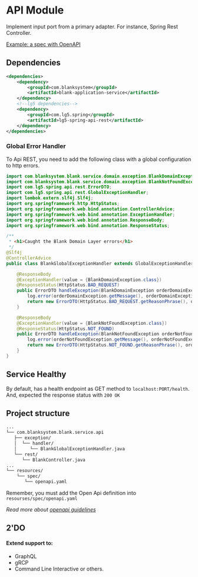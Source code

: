 # API Module

Implement input port from a primary adapter. For instance, Spring Rest Controller.

[Example: a spec with OpenAPI][2]


## Dependencies
```xml title="pom.xml" linenums="1" hl_lines="9"
<dependencies>
    <dependency>
        <groupId>com.blanksystem</groupId>
        <artifactId>blank-application-service</artifactId>
    </dependency>
    <!--lg5 dependencies-->
    <dependency>
        <groupId>com.lg5.spring</groupId>
        <artifactId>lg5-spring-api-rest</artifactId>
    </dependency>
</dependencies>
```
### Global Error Handler
To Api REST, you need to add the following class with a global configuration to http errors.
```java linenums="1"
import com.blanksystem.blank.service.domain.exception.BlankDomainException;
import com.blanksystem.blank.service.domain.exception.BlankNotFoundException;
import com.lg5.spring.api.rest.ErrorDTO;
import com.lg5.spring.api.rest.GlobalExceptionHandler;
import lombok.extern.slf4j.Slf4j;
import org.springframework.http.HttpStatus;
import org.springframework.web.bind.annotation.ControllerAdvice;
import org.springframework.web.bind.annotation.ExceptionHandler;
import org.springframework.web.bind.annotation.ResponseBody;
import org.springframework.web.bind.annotation.ResponseStatus;

/**
 * <h1>Caught the Blank Domain Layer errors</h1>
 */
@Slf4j
@ControllerAdvice
public class BlankGlobalExceptionHandler extends GlobalExceptionHandler {

    @ResponseBody
    @ExceptionHandler(value = {BlankDomainException.class})
    @ResponseStatus(HttpStatus.BAD_REQUEST)
    public ErrorDTO handleException(BlankDomainException orderDomainException) {
        log.error(orderDomainException.getMessage(), orderDomainException);
        return new ErrorDTO(HttpStatus.BAD_REQUEST.getReasonPhrase(), orderDomainException.getMessage());
    }

    @ResponseBody
    @ExceptionHandler(value = {BlankNotFoundException.class})
    @ResponseStatus(HttpStatus.NOT_FOUND)
    public ErrorDTO handleException(BlankNotFoundException orderNotFoundException) {
        log.error(orderNotFoundException.getMessage(), orderNotFoundException);
        return new ErrorDTO(HttpStatus.NOT_FOUND.getReasonPhrase(), orderNotFoundException.getMessage());
    }
}
```
## Service Healthy
By default, has a health endpoint as GET method to `localhost:PORT/health`.     
And, expected the response status with `200 OK`
## Project structure
```markdown linenums="1" hl_lines="11"
...
└── com.blanksystem.blank.service.api
   ├── exception/
   │  └── handler/
   │     └── BlankGlobalExceptionHandler.java
   └── rest/
      └── BlankController.java
...
└── resources/
    └── spec/
       └── openapi.yaml
``` 
Remember, you must add the Open Api definition into `resourses/spec/openapi.yaml`

_Read more about [openapi guidelines][1]_ 


## 2'DO
#### Extend support to:
* GraphQL
* gRCP
* Command Line Interactive or others.

[1]: https://lufgarciaqu.medium.com
[2]: https://blank-service-atdd.web.app/openapi/